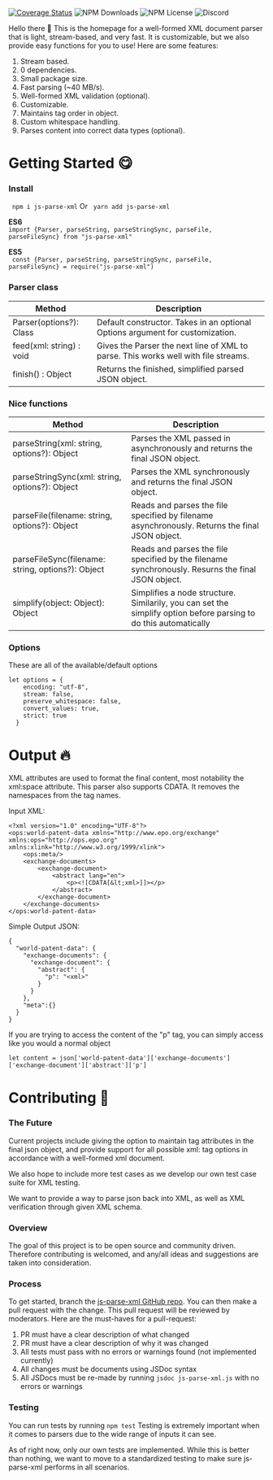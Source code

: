 [![Coverage Status](https://coveralls.io/repos/github/JeremyMColegrove/js-parse-xml/badge.svg?branch=main)](https://coveralls.io/github/JeremyMColegrove/js-parse-xml?branch=main&service=github)
![NPM Downloads](https://img.shields.io/npm/dw/js-parse-xml)
![NPM License](https://img.shields.io/npm/l/js-parse-xml)
![Discord](https://img.shields.io/discord/922658833728413706)

Hello there :wave: This is the homepage for a well-formed XML document parser that is light, stream-based, and very fast. It is customizable, but we also provide easy functions for you to use! Here are some features:

1. Stream based.
2. 0 dependencies.
3. Small package size.
4. Fast parsing (~40 MB/s).
5. Well-formed XML validation (optional).
6. Customizable.
7. Maintains tag order in object.
8. Custom whitespace handling.
9. Parses content into correct data types (optional).

# **Getting Started :yum:**

### **Install**
``` npm i js-parse-xml``` Or ``` yarn add js-parse-xml```

**ES6**<br>
``` import {Parser, parseString, parseStringSync, parseFile, parseFileSync} from "js-parse-xml" ```

**ES5**<br>
``` const {Parser, parseString, parseStringSync, parseFile, parseFileSync} = require("js-parse-xml")```

### **Parser class**
| Method                   | Description                                                                        |
|--------------------------|------------------------------------------------------------------------------------|
| Parser(options?): Class  | Default constructor. Takes in an optional Options argument for customization.      |
| feed(xml: string) : void | Gives the Parser the next line of XML to parse. This works well with file streams. |
| finish() : Object        | Returns the finished, simplified parsed JSON object.                               |


### **Nice functions**
| Method                                            | Description                                                                                       |
|---------------------------------------------------|---------------------------------------------------------------------------------------------------|
| parseString(xml: string, options?): Object        | Parses the XML passed in asynchronously and returns the final JSON object.                        |
| parseStringSync(xml: string, options?): Object    | Parses the XML synchronously and returns the final JSON object.                                   |
| parseFile(filename: string, options?): Object     | Reads and parses the file specified by filename asynchronously. Returns the final JSON object.    |
| parseFileSync(filename: string, options?): Object | Reads and parses the file specified by the filename synchronously. Resurns the final JSON object. |
| simplify(object: Object): Object | Simplifies a node structure. Similarily, you can set the simplify option before parsing to do this automatically |

### **Options**
These are all of the available/default options
```
let options = {
    encoding: "utf-8",
    stream: false,
    preserve_whitespace: false,
    convert_values: true,
    strict: true
  }
```


# **Output :fire:**
XML attributes are used to format the final content, most notability the xml:space attribute. This parser also supports CDATA. It removes the namespaces from the tag names.

Input XML:
```
<?xml version="1.0" encoding="UTF-8"?>
<ops:world-patent-data xmlns="http://www.epo.org/exchange" xmlns:ops="http://ops.epo.org" xmlns:xlink="http://www.w3.org/1999/xlink">
    <ops:meta/>
    <exchange-documents>
        <exchange-document>
            <abstract lang="en">
                <p><![CDATA[&lt;xml>]]></p>
            </abstract>
        </exchange-document>
    </exchange-documents>
</ops:world-patent-data>
```

Simple Output JSON:
```
{
  "world-patent-data": {
    "exchange-documents": {
      "exchange-document": {
        "abstract": {
          "p": "<xml>"
        }
      }
    },
    "meta":{}
  }
}
```

If you are trying to access the content of the "p" tag, you can simply access like you would a normal object

```
let content = json['world-patent-data']['exchange-documents']['exchange-document']['abstract']['p']
```


# **Contributing :pray:**
### The Future
Current projects include giving the option to maintain tag attributes in the final json object, and provide support for all possible xml: tag options in accordance with a well-formed xml document. 

We also hope to include more test cases as we develop our own test case suite for XML testing.

We want to provide a way to parse json back into XML, as well as XML verification through given XML schema.

### **Overview**
The goal of this project is to be open source and community driven. Therefore contributing is welcomed, and any/all ideas and suggestions are taken into consideration. 

### **Process**
To get started, branch the [js-parse-xml GitHub repo](https://github.com/JeremyMColegrove/XML-LNP). 
You can then make a pull request with the change. This pull request will be reviewed by moderators. Here are the must-haves for a pull-request:

1. PR must have a clear description of what changed
2. PR must have a clear description of why it was changed
3. All tests must pass with no errors or warnings found (not implemented currently)
4. All changes must be documents using JSDoc syntax
5. All JSDocs must be re-made by running ```jsdoc js-parse-xml.js``` with no errors or warnings

### **Testing**

You can run tests by running ```npm test```
Testing is extremely important when it comes to parsers due to the wide range of inputs it can see.

As of right now, only our own tests are implemented. While this is better than nothing, we want to move to a standardized testing to make sure js-parse-xml performs in all scenarios.





